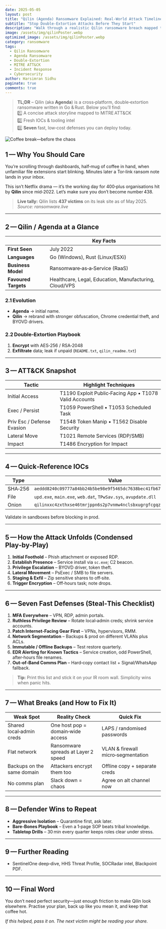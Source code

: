 ```yaml
---
date: 2025-05-05
layout: post
title: "Qilin (Agenda) Ransomware Explained: Real‑World Attack Timeline & 7 Fast Defenses"
subtitle: "Stop Double‑Extortion Attacks Before They Start"
description: "Walk through a realistic Qilin ransomware breach mapped to MITRE ATT&CK, grab fresh IOCs, and leave with a seven‑step hardening checklist you can implement before the ransom note arrives."
image: /assets/img/qilinPoster.webp        
optimized_image: /assets/img/qilinPoster.webp
category: ransomware
tags:
  - Qilin Ransomware
  - Agenda Ransomware
  - Double‑Extortion
  - MITRE ATT&CK
  - Incident Response
  - Cybersecurity
author: Harsimran Sidhu
paginate: true
comments: true
---
```


> **TL;DR** – Qilin (aka **Agenda**) is a cross‑platform, double‑extortion ransomware written in Go & Rust. Below you’ll find:  
> 1️⃣ A concise attack storyline mapped to MITRE ATT&CK  
> 2️⃣ Fresh IOCs & tooling intel  
> 3️⃣ **Seven** fast, low‑cost defenses you can deploy today.

![Coffee break—before the chaos](https://media.giphy.com/media/l4q8kQqDLUUEBVDk4/giphy.gif)

## 1 — Why You Should Care
You’re scrolling through dashboards, half‑mug of coffee in hand, when unfamiliar file extensions start blinking. Minutes later a Tor‑link ransom note lands in your inbox.

This isn’t Netflix drama — it’s the working day for 400‑plus organisations hit by **Qilin** since mid‑2022. Let’s make sure you don’t become number 438.

> **Live tally:** Qilin lists **437 victims** on its leak site as of May 2025.  
> _Source: ransomware.live_

---

## 2 — Qilin / Agenda at a Glance

| | Key Facts |
|---|---|
| **First Seen** | July 2022 |
| **Languages** | Go (Windows), Rust (Linux/ESXi) |
| **Business Model** | Ransomware‑as‑a‑Service (RaaS) |
| **Favoured Targets** | Healthcare, Legal, Education, Manufacturing, Cloud/VPS |

### 2.1 Evolution
- **Agenda** → initial name.  
- **Qilin** → rebrand with stronger obfuscation, Chrome credential theft, and BYOVD drivers.

### 2.2 Double‑Extortion Playbook
1. **Encrypt** with AES‑256 / RSA‑2048  
2. **Exfiltrate** data; leak if unpaid (`README.txt`, `qilin_readme.txt`)

---

## 3 — ATT&CK Snapshot

| Tactic | Highlight Techniques |
|---|---|
| Initial Access | T1190 Exploit Public‑Facing App • T1078 Valid Accounts |
| Exec / Persist | T1059 PowerShell • T1053 Scheduled Task |
| Priv Esc / Defense Evasion | T1548 Token Manip • T1562 Disable Security |
| Lateral Move | T1021 Remote Services (RDP/SMB) |
| Impact | T1486 Encryption for Impact |

---

## 4 — Quick‑Reference IOCs

| Type | Value |
|---|---|
| SHA‑256 | `aeddd8240c09777a84bb24b5be98e9f5465dc7638bec41fb67bbc209c3960ae1` |
| File | `upd.exe`, `main.exe`, `web.dat`, `TPwSav.sys`, `avupdate.dll` |
| Onion | `qilinxxc4zxthxse46tmrjppn6s2p7vnmw4nclsbxugrgfcgqz2wx4id.onion` |

Validate in sandboxes before blocking in prod.

---

## 5 — How the Attack Unfolds (Condensed Play‑by‑Play)

1. **Initial Foothold** – Phish attachment or exposed RDP.  
2. **Establish Presence** – Service install via `sc.exe`; C2 beacon.  
3. **Privilege Escalation** – BYOVD driver, token theft.  
4. **Lateral Movement** – PsExec / SMB to file servers.  
5. **Staging & Exfil** – Zip sensitive shares to off‑site.  
6. **Trigger Encryption** – Off‑hours task; note drops.  

---

## 6 — Seven Fast Defenses (Steal‑This Checklist)

1. **MFA Everywhere** – VPN, RDP, admin portals.  
2. **Ruthless Privilege Review** – Rotate local‑admin creds; shrink service accounts.  
3. **Patch Internet‑Facing Gear First** – VPNs, hypervisors, RMM.  
4. **Network Segmentation** – Backups & prod on different VLANs plus ACLs.  
5. **Immutable / Offline Backups** – Test restore quarterly.  
6. **EDR Alerting for Known Tactics** – Service creation, odd PowerShell, after‑hours file renames.  
7. **Out‑of‑Band Comms Plan** – Hard‑copy contact list + Signal/WhatsApp fallback.

> **Tip:** Print this list and stick it on your IR room wall. Simplicity wins when panic hits.

---

## 7 — What Breaks (and How to Fix It)

| Weak Spot | Reality Check | Quick Fix |
|---|---|---|
| Shared local‑admin creds | One host pop = domain‑wide access | LAPS / randomised passwords |
| Flat network | Ransomware spreads at Layer 2 speed | VLAN & firewall micro‑segmentation |
| Backups on the same domain | Attackers encrypt them too | Offline copy + separate creds |
| No comms plan | Slack down = chaos | Agree on alt channel now |

---

## 8 — Defender Wins to Repeat

- **Aggressive Isolation** – Quarantine first, ask later.  
- **Bare‑Bones Playbook** – Even a 1‑page SOP beats tribal knowledge.  
- **Tabletop Drills** – 30 min every quarter keeps roles clear under stress.

---

## 9 — Further Reading

- SentinelOne deep‑dive, HHS Threat Profile, SOCRadar intel, Blackpoint PDF.

---

## 10 — Final Word
You don’t need perfect security—just enough friction to make Qilin look elsewhere. Practise your plan, back up like you mean it, and keep that coffee hot.

*If this helped, pass it on. The next victim might be reading your share.*
